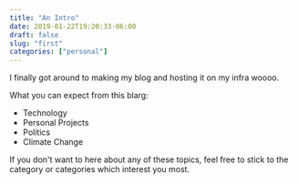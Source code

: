 ```yaml
---
title: "An Intro"
date: 2019-01-22T19:20:33-06:00
draft: false
slug: "first"
categories: ["personal"]
---
```

I finally got around to making my blog and hosting it on my infra woooo.

What you can expect from this blarg:

 * Technology
 * Personal Projects
 * Politics
 * Climate Change

If you don't want to here about any of these topics, feel free to stick to the category or categories which interest you most.

